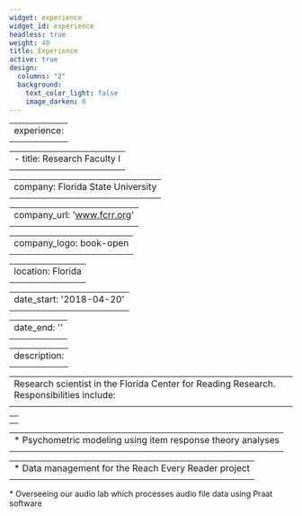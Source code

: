 ```yaml
---
widget: experience
widget_id: experience
headless: true
weight: 40
title: Experience
active: true
design:
  columns: "2"
  background:
    text_color_light: false
    image_darken: 0
---
```

|             |
| ----------- |
| experience: |
|             |

|                              |
| ---------------------------- |
| \- title: Research Faculty I |
|                              |

|                                   |
| --------------------------------- |
| company: Florida State University |
|                                   |

|                             |
| --------------------------- |
| company_url: 'www.fcrr.org' |
|                             |

|                         |
| ----------------------- |
| company_logo: book-open |
|                         |

|                   |
| ----------------- |
| location: Florida |
|                   |

|                          |
| ------------------------ |
| date_start: '2018-04-20' |
|                          |

|              |
| ------------ |
| date_end: '' |
|              |

|                  |
| ---------------- |
| description: |2- |
|                  |

|                                                                                          |
| ---------------------------------------------------------------------------------------- |
| Research scientist in the Florida Center for Reading Research. Responsibilities include: |
|                                                                                          |

|     |
| --- |
|     |
|     |

|                                                              |
| ------------------------------------------------------------ |
| \* Psychometric modeling using item response theory analyses |
|                                                              |

|                                                       |
| ----------------------------------------------------- |
| \* Data management for the Reach Every Reader project |
|                                                       |

\* Overseeing our audio lab which processes audio file data using Praat software